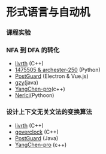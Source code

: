 # 形式语言与自动机

### 课程实验

### NFA 到 DFA 的转化

- [livrth](https://github.com/livrth/NFA2DFA) (C++)
- [1475505 & archester-250](https://github.com/1475505/NFA2DFA) (Python)
- [PostGuard](https://github.com/post-guard/NFA2DFA) (Electron & Vue.js)
- [gzy](https://github.com/112292454/homework/blob/master/%E5%AE%9E%E9%AA%8C%E4%B8%80-2021211183.zip)(java)
- [YangChen-pro](https://github.com/YangChen-pro/bupt-assignments/tree/main/2nd%20year%20of%20BUPT/Second%20semester/Formal%20Languages%20and%20Automata/lab1_NFA%E8%BD%AC%E5%8C%96%E4%B8%BADFA)(c++)
- [Nerlci](https://github.com/Nerlci/nfa2dfa)(Pythoon)

### 设计上下文无关文法的变换算法

- [livrth](https://github.com/livrth/CFG-Simplification) (C++)
- [goverclock](https://github.com/goverclock/BUPT-Projects-Public/tree/main/CFG_transfer) (C++)
- [PostGuard](https://github.com/post-guard/CFGS) (Java)
- [YangChen-pro](https://github.com/YangChen-pro/bupt-assignments/tree/main/2nd%20year%20of%20BUPT/Second%20semester/Formal%20Languages%20and%20Automata/lab2_%E4%B8%8A%E4%B8%8B%E6%96%87%E6%97%A0%E5%85%B3%E6%96%87%E6%B3%95%E7%9A%84%E5%8F%98%E6%8D%A2) (c++)

